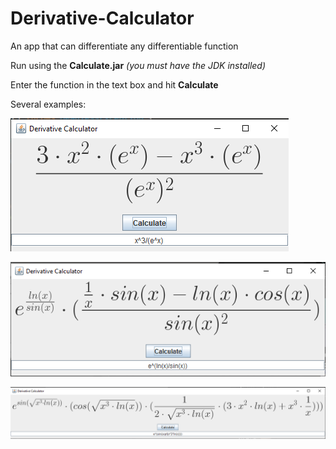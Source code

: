 # Derivative-Calculator

An app that can differentiate any differentiable function


Run using the **Calculate.jar**	*(you must have the JDK installed)*

Enter the function in the text box and hit **Calculate**

Several examples:

![Example 1](https://raw.githubusercontent.com/stefali1-dev/Derivative-Calculator/master/examples/example1.png)

![Example 2](https://github.com/stefali1-dev/Derivative-Calculator/blob/master/examples/example2.png?raw=true)

![Example 3](https://github.com/stefali1-dev/Derivative-Calculator/blob/master/examples/example3.png?raw=true)
